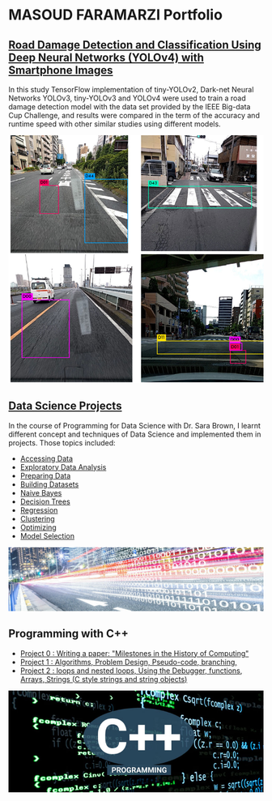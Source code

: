 # MASOUD FARAMARZI Portfolio

## [Road Damage Detection and Classification Using Deep Neural Networks (YOLOv4) with Smartphone Images](https://github.com/mfaramarzi/Masoud-Road-Damage-Detection)

In this study TensorFlow implementation of tiny-YOLOv2, Dark-net Neural Networks YOLOv3, tiny-YOLOv3 and YOLOv4 were used to train a road damage detection model with the data set provided by the IEEE Big-data Cup Challenge, and results were compared in the term of the accuracy and runtime speed with other similar studies using different models.

![Object Detection Using Trained YOLOv3](/Images/ROAD.PNG)

## [Data Science Projects](https://github.com/mfaramarzi/Data_Science_Projects)
In the course of Programming for Data Science with Dr. Sara Brown, I learnt different concept and techniques of Data Science and implemented them in projects. Those topics included:

* [Accessing Data](https://github.com/mfaramarzi/Data_Science_Projects/tree/main/02-accessing-data-mfaramarzi-main/02-accessing-data-mfaramarzi-main)
* [Exploratory Data Analysis](https://github.com/mfaramarzi/Data_Science_Projects/tree/main/03-exploratory-data-analysis-mfaramarzi-main/03-exploratory-data-analysis-mfaramarzi-main)
* [Preparing Data]()
* [Building Datasets]()
* [Naive Bayes](https://github.com/mfaramarzi/Data_Science_Projects/tree/main/06-naive-bayes-main/06-naive-bayes-main)
* [Decision Trees](https://github.com/mfaramarzi/Data_Science_Projects/tree/main/07-decision-trees-mfaramarzi-main/07-decision-trees-mfaramarzi-main)
* [Regression](https://github.com/mfaramarzi/Data_Science_Projects/tree/main/08-regression-mfaramarzi-main/08-regression-mfaramarzi-main)
* [Clustering](https://github.com/mfaramarzi/Data_Science_Projects/tree/main/09-clustering-mfaramarzi-main/09-clustering-mfaramarzi-main)
* [Optimizing](https://github.com/mfaramarzi/Data_Science_Projects/tree/main/10-optimizing-models-mfaramarzi-main/10-optimizing-models-mfaramarzi-main)
* [Model Selection](https://github.com/mfaramarzi/Data_Science_Projects/tree/main/11-model-selection-mfaramarzi-main/11-model-selection-mfaramarzi-main)

![](/Images/DS.jpg)

## Programming with C++
* [Project 0 : Writing a paper: "Milestones in the History of Computing"](https://github.com/mfaramarzi/Programming_with_C-/blob/main/Assignment_0/CSC211_-_Assignment_0__1_.pdf)
* [Project 1 : Algorithms, Problem Design, Pseudo-code, branching,](https://github.com/mfaramarzi/Programming_with_C-/tree/main/Assignment_1)
* [Project 2 : loops and nested loops, Using the Debugger, functions, Arrays, Strings (C style strings and string objects) ](https://github.com/mfaramarzi/Programming_with_C-/tree/main/assignment2)

![](/Images/CPP.jpg)
